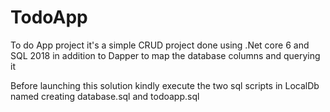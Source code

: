 # TodoApp
To do App project
it's a simple CRUD project done using .Net core 6 and SQL 2018 in addition to Dapper to map the database columns and querying it

Before launching this solution 
kindly execute the two sql scripts in LocalDb
named creating database.sql and todoapp.sql

